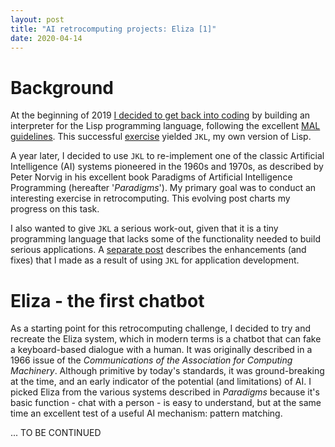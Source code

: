 ```yaml
---
layout: post
title: "AI retrocomputing projects: Eliza [1]"
date: 2020-04-14
---
```


# Background

At the beginning of 2019 [I decided to get back into coding](https://www.non-kinetic-effects.co.uk/blog/2019/01/01/MAL-1) by building an interpreter for the Lisp programming language, following the excellent [MAL guidelines](https://github.com/kanaka/mal). This successful [exercise](https://www.non-kinetic-effects.co.uk/blog/2019/04/28/MAL-5) yielded `JKL`, my own version of Lisp.

A year later, I decided to use `JKL` to re-implement one of the classic Artificial Intelligence (AI) systems pioneered in the 1960s and 1970s, as described by Peter Norvig in his excellent book Paradigms of Artificial Intelligence Programming (hereafter '*Paradigms*'). My primary goal was to conduct an interesting exercise in retrocomputing. This evolving post charts my progress on this task.

I also wanted to give `JKL` a serious work-out, given that it is a tiny programming language that lacks some of the functionality needed to build serious applications. A [separate post](https://www.non-kinetic-effects.co.uk/blog/2020/04/03/Journey-continues) describes the enhancements (and fixes) that I made as a result of using `JKL` for application development. 

# Eliza - the first chatbot

As a starting point for this retrocomputing challenge, I decided to try and recreate the Eliza system, which in modern terms is a chatbot that can fake a keyboard-based dialogue with a human. It was originally described in a 1966 issue of the *Communications of the Association for Computing Machinery*. Although primitive by today's standards, it was ground-breaking at the time, and an early indicator of the potential (and limitations) of AI. I picked Eliza from the various systems described in *Paradigms* because it's basic function - chat with a person - is easy to understand, but at the same time an excellent test of a useful AI mechanism: pattern matching.

... TO BE CONTINUED



